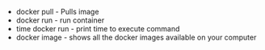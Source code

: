 - docker pull <container image> - Pulls image
- docker run <container image> <command> - run container 
- time docker run <container image> <command> - print time to execute command
- docker image - shows all the docker images available on your computer
